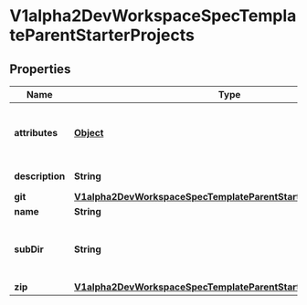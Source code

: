 

# V1alpha2DevWorkspaceSpecTemplateParentStarterProjects

## Properties

Name | Type | Description | Notes
------------ | ------------- | ------------- | -------------
**attributes** | [**Object**](.md) | Map of implementation-dependant free-form YAML attributes. |  [optional]
**description** | **String** | Description of a starter project |  [optional]
**git** | [**V1alpha2DevWorkspaceSpecTemplateParentStarterProjectsItemsGit**](V1alpha2DevWorkspaceSpecTemplateParentStarterProjectsItemsGit.md) |  |  [optional]
**name** | **String** | Project name | 
**subDir** | **String** | Sub-directory from a starter project to be used as root for starter project. |  [optional]
**zip** | [**V1alpha2DevWorkspaceSpecTemplateParentStarterProjectsItemsZip**](V1alpha2DevWorkspaceSpecTemplateParentStarterProjectsItemsZip.md) |  |  [optional]



